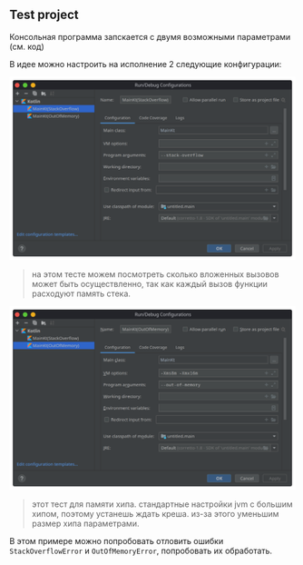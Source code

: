 
## Test project

Консольная программа запскается с двумя возможными параметрами (см. код)

В идее можно настроить на исполнение 2 следующие конфигурации:

![StackOverflowError](./images/Screenshot_20210414_220710.png)

> на этом тесте можем посмотреть сколько вложенных вызовов может быть осуществленно, так как каждый вызов функции расходуют память стека.

![OutOfMemoryError](./images/Screenshot_20210414_220743.png)

> этот тест для памяти хипа. стандартные настройки jvm с большим хипом, поэтому устанешь ждать креша. из-за этого уменьшим размер хипа параметрами.

В этом примере можно попробовать отловить ошибки `StackOverflowError` и `OutOfMemoryError`, попробовать их обработать.
